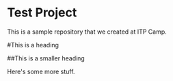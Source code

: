 Test Project
============

This is a sample repository that we created at ITP Camp.

#This is a heading

##This is a smaller heading

Here's some more stuff.
